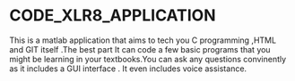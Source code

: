 # CODE_XLR8_APPLICATION
This is a matlab application that aims to tech you C programming ,HTML and GIT itself .The best part It can code a few basic programs that you might be learning in your textbooks.You can ask any questions convinently as it includes a GUI interface . It even includes voice assistance.
